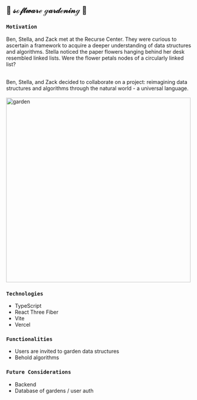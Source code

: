 ## 🌸 𝓈ℴ𝒻𝓉𝓌𝒶𝓇ℯ ℊ𝒶𝓇𝒹ℯ𝓃𝒾𝓃ℊ 🌱

### `Motivation`<br>
Ben, Stella, and Zack met at the Recurse Center. They were curious to ascertain a framework to acquire a deeper understanding of data structures and algorithms. Stella noticed the paper flowers hanging behind her desk resembled linked lists. Were the flower petals nodes of a circularly linked list?<br><br>

Ben, Stella, and Zack decided to collaborate on a project: reimagining data structures and algorithms through the natural world - a universal language.<br><br>
<img width="500" alt="garden" src="https://github.com/stella0000000/garden-structures/assets/112890821/8d5c29b6-2b9d-422c-a751-9cbf80359813">

### `Technologies`<br>
- TypeScript
- React Three Fiber
- Vite
- Vercel

### `Functionalities`<br>
- Users are invited to garden data structures
- Behold algorithms 

### `Future Considerations`<br>
- Backend
- Database of gardens / user auth
